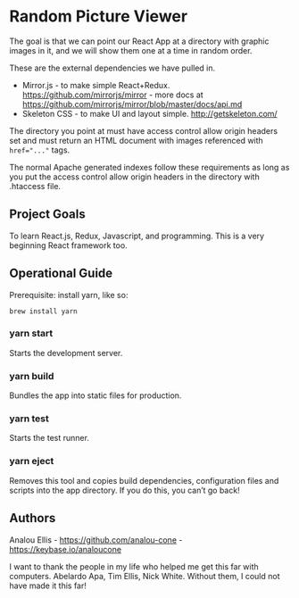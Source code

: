 # Random Picture Viewer

The goal is that we can point our React App at a directory with graphic images
in it, and we will show them one at a time in random order.

These are the external dependencies we have pulled in.

 * Mirror.js - to make simple React+Redux. https://github.com/mirrorjs/mirror -
   more docs at https://github.com/mirrorjs/mirror/blob/master/docs/api.md
 * Skeleton CSS - to make UI and layout simple. http://getskeleton.com/

The directory you point at must have access control allow origin headers set
and must return an HTML document with images referenced with `href="..."`
tags.

The normal Apache generated indexes follow these requirements as long as you
put the access control allow origin headers in the directory with .htaccess
file.

## Project Goals

To learn React.js, Redux, Javascript, and programming. This is a very beginning
React framework too.

## Operational Guide

Prerequisite: install yarn, like so:

```
brew install yarn
```

### yarn start
Starts the development server.

### yarn build
Bundles the app into static files for production.

### yarn test
Starts the test runner.

### yarn eject
Removes this tool and copies build dependencies, configuration files
and scripts into the app directory. If you do this, you can’t go back!

## Authors

Analou Ellis - https://github.com/analou-cone - https://keybase.io/analoucone

I want to thank the people in my life who helped me get this far with computers.
Abelardo Apa, Tim Ellis, Nick White. Without them, I could not have made it this
far!

